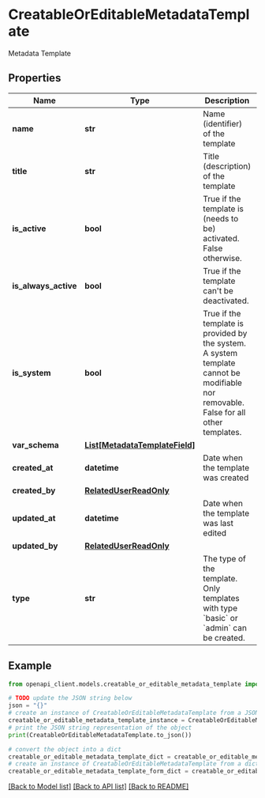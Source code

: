 # CreatableOrEditableMetadataTemplate

Metadata Template

## Properties

Name | Type | Description | Notes
------------ | ------------- | ------------- | -------------
**name** | **str** | Name (identifier) of the template | 
**title** | **str** | Title (description) of the template | 
**is_active** | **bool** | True if the template is (needs to be) activated. False otherwise. | 
**is_always_active** | **bool** | True if the template can&#39;t be deactivated. | [optional] [readonly] 
**is_system** | **bool** | True if the template is provided by the system. A system template cannot be modifiable nor removable. False for all other templates. | [optional] [readonly] 
**var_schema** | [**List[MetadataTemplateField]**](MetadataTemplateField.md) |  | 
**created_at** | **datetime** | Date when the template was created | [optional] [readonly] 
**created_by** | [**RelatedUserReadOnly**](RelatedUserReadOnly.md) |  | [optional] 
**updated_at** | **datetime** | Date when the template was last edited | [optional] [readonly] 
**updated_by** | [**RelatedUserReadOnly**](RelatedUserReadOnly.md) |  | [optional] 
**type** | **str** | The type of the template. Only templates with type &#x60;basic&#x60; or &#x60;admin&#x60; can be created. | 

## Example

```python
from openapi_client.models.creatable_or_editable_metadata_template import CreatableOrEditableMetadataTemplate

# TODO update the JSON string below
json = "{}"
# create an instance of CreatableOrEditableMetadataTemplate from a JSON string
creatable_or_editable_metadata_template_instance = CreatableOrEditableMetadataTemplate.from_json(json)
# print the JSON string representation of the object
print(CreatableOrEditableMetadataTemplate.to_json())

# convert the object into a dict
creatable_or_editable_metadata_template_dict = creatable_or_editable_metadata_template_instance.to_dict()
# create an instance of CreatableOrEditableMetadataTemplate from a dict
creatable_or_editable_metadata_template_form_dict = creatable_or_editable_metadata_template.from_dict(creatable_or_editable_metadata_template_dict)
```
[[Back to Model list]](../README.md#documentation-for-models) [[Back to API list]](../README.md#documentation-for-api-endpoints) [[Back to README]](../README.md)



